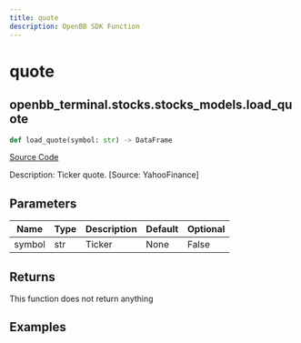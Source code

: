 ```yaml
---
title: quote
description: OpenBB SDK Function
---
```


# quote

## openbb_terminal.stocks.stocks_models.load_quote

```python title='openbb_terminal/stocks/stocks_models.py'
def load_quote(symbol: str) -> DataFrame
```
[Source Code](https://github.com/OpenBB-finance/OpenBBTerminal/tree/main/openbb_terminal/stocks/stocks_models.py#L233)

Description: Ticker quote.  [Source: YahooFinance]

## Parameters

| Name | Type | Description | Default | Optional |
| ---- | ---- | ----------- | ------- | -------- |
| symbol | str | Ticker | None | False |

## Returns

This function does not return anything

## Examples

